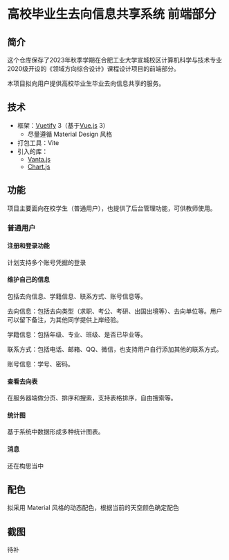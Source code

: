# 高校毕业生去向信息共享系统 前端部分

## 简介

这个仓库保存了2023年秋季学期在合肥工业大学宣城校区计算机科学与技术专业2020级开设的《领域方向综合设计》课程设计项目的前端部分。

本项目拟向用户提供高校毕业生毕业去向信息共享的服务。

## 技术

- 框架：[Vuetify](https://vuetifyjs.com/zh-Hans/) 3（基于[Vue.js](https://cn.vuejs.org/) 3）
  - 尽量遵循 Material Design 风格
- 打包工具：Vite
- 引入的库：
  - [Vanta.js](https://www.vantajs.com/)
  - [Chart.js](http://chartjs.cn/)

## 功能

项目主要面向在校学生（普通用户），也提供了后台管理功能，可供教师使用。

### 普通用户

#### 注册和登录功能

计划支持多个账号凭据的登录

#### 维护自己的信息

包括去向信息、学籍信息、联系方式、账号信息等。

去向信息：包括去向类型（求职、考公、考研、出国出境等）、去向单位等。用户可以留下备注，为其他同学提供上岸经验。

学籍信息：包括年级、专业、班级、是否已毕业等。

联系方式：包括电话、邮箱、QQ、微信，也支持用户自行添加其他的联系方式。

账号信息：学号、密码。

#### 查看去向表

在服务器端做分页、排序和搜索，支持表格排序，自由搜索等。

#### 统计图

基于系统中数据形成多种统计图表。

#### 消息

还在构思当中

## 配色

拟采用 Material 风格的动态配色，根据当前的天空颜色确定配色

## 截图

待补
